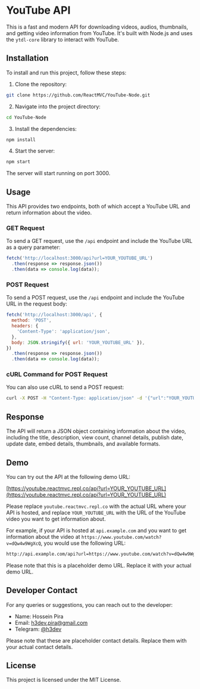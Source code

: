 # YouTube API

This is a fast and modern API for downloading videos, audios, thumbnails, and getting video information from YouTube. It's built with Node.js and uses the `ytdl-core` library to interact with YouTube.

## Installation

To install and run this project, follow these steps:

1. Clone the repository:

```bash
git clone https://github.com/ReactMVC/YouTube-Node.git
```

2. Navigate into the project directory:

```bash
cd YouTube-Node
```

3. Install the dependencies:

```bash
npm install
```

4. Start the server:

```bash
npm start
```

The server will start running on port 3000.

## Usage

This API provides two endpoints, both of which accept a YouTube URL and return information about the video.

### GET Request

To send a GET request, use the `/api` endpoint and include the YouTube URL as a query parameter:

```javascript
fetch('http://localhost:3000/api?url=YOUR_YOUTUBE_URL')
  .then(response => response.json())
  .then(data => console.log(data));
```

### POST Request

To send a POST request, use the `/api` endpoint and include the YouTube URL in the request body:

```javascript
fetch('http://localhost:3000/api', {
  method: 'POST',
  headers: {
    'Content-Type': 'application/json',
  },
  body: JSON.stringify({ url: 'YOUR_YOUTUBE_URL' }),
})
  .then(response => response.json())
  .then(data => console.log(data));
```

### cURL Command for POST Request

You can also use cURL to send a POST request:

```bash
curl -X POST -H "Content-Type: application/json" -d '{"url":"YOUR_YOUTUBE_URL"}' http://localhost:3000/api
```

## Response

The API will return a JSON object containing information about the video, including the title, description, view count, channel details, publish date, update date, embed details, thumbnails, and available formats.

## Demo

You can try out the API at the following demo URL:

[https://youtube.reactmvc.repl.co/api?url=YOUR_YOUTUBE_URL](https://youtube.reactmvc.repl.co/api?url=YOUR_YOUTUBE_URL)

Please replace `youtube.reactmvc.repl.co` with the actual URL where your API is hosted, and replace `YOUR_YOUTUBE_URL` with the URL of the YouTube video you want to get information about.

For example, if your API is hosted at `api.example.com` and you want to get information about the video at `https://www.youtube.com/watch?v=dQw4w9WgXcQ`, you would use the following URL:

```bash
http://api.example.com/api?url=https://www.youtube.com/watch?v=dQw4w9WgXcQ
```

Please note that this is a placeholder demo URL. Replace it with your actual demo URL.

## Developer Contact

For any queries or suggestions, you can reach out to the developer:

- Name: Hossein Pira
- Email: h3dev.pira@gmail.com
- Telegram: [@h3dev](https://t.me/h3dev)

Please note that these are placeholder contact details. Replace them with your actual contact details.

## License

This project is licensed under the MIT License.
